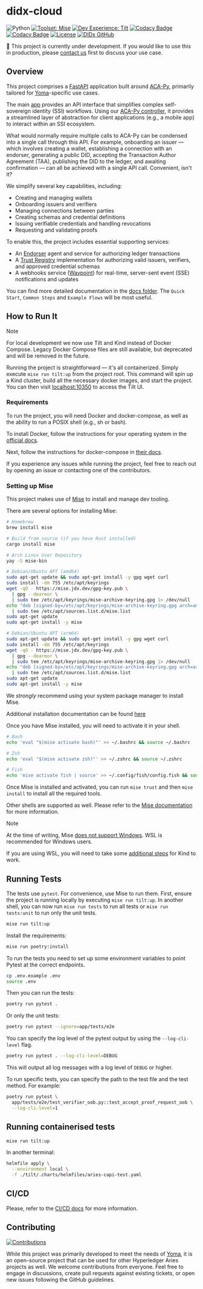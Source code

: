 # didx-cloud

![Python](https://img.shields.io/badge/python-3.13-blue.svg)
[![Toolset: Mise](https://img.shields.io/badge/toolset-Mise-orange.svg?style=flat)](https://mise.jdx.dev/)
[![Dev Experience: Tilt](https://img.shields.io/badge/devex-Tilt-blue.svg?style=flat)](https://tilt.dev)
[![Codacy Badge](https://app.codacy.com/project/badge/Grade/ceca5ac566f74a3a8bfb3095074117ad)](https://app.codacy.com/gh/didx-xyz/aries-cloudapi-python/dashboard?utm_source=gh&utm_medium=referral&utm_content=&utm_campaign=Badge_grade)
[![Codacy Badge](https://app.codacy.com/project/badge/Coverage/ceca5ac566f74a3a8bfb3095074117ad)](https://app.codacy.com/gh/didx-xyz/aries-cloudapi-python/dashboard?utm_source=gh&utm_medium=referral&utm_content=&utm_campaign=Badge_coverage)
[![License](https://img.shields.io/badge/License-Apache%202.0-blue.svg)](https://opensource.org/licenses/Apache-2.0)
[![DIDx GitHub](https://img.shields.io/badge/GitHub-DIDx-181717.svg?style=flat&logo=github)](https://github.com/didx-xyz)

🚧 This project is currently under development. If you would like to use
this in production, please [contact us](mailto:info@didx.co.za) first to discuss your use case.

## Overview

This project comprises a [FastAPI](https://fastapi.tiangolo.com/) application built
around [ACA-Py](https://github.com/openwallet-foundation/aries-cloudagent-python),
primarily tailored for [Yoma](https://yoma.world)-specific use cases.

The main [app](app) provides an API interface
that simplifies complex self-sovereign identity (SSI) workflows. Using our
[ACA-Py controller](https://github.com/didx-xyz/aries-cloudcontroller-python), it
provides a streamlined layer of abstraction for client applications (e.g., a
mobile app) to interact within an SSI ecosystem.

What would normally require multiple calls to ACA-Py can be condensed into a single call
through this API. For example, onboarding an issuer — which involves creating a wallet,
establishing a connection with an endorser, generating a public DID, accepting the
Transaction Author Agreement (TAA), publishing the DID to the ledger, and awaiting
confirmation — can all be achieved with a single API call. Convenient, isn't it?

We simplify several key capabilities, including:

- Creating and managing wallets
- Onboarding issuers and verifiers
- Managing connections between parties
- Creating schemas and credential definitions
- Issuing verifiable credentials and handling revocations
- Requesting and validating proofs

To enable this, the project includes essential supporting services:

- An [Endorser](endorser) agent and service for authorizing ledger transactions
- A [Trust Registry](trustregistry) implementation for authorizing valid issuers, verifiers,
  and approved credential schemas
- A webhooks service ([Waypoint](waypoint)) for real-time, server-sent event
  (SSE) notifications and updates

You can find more detailed documentation in the [docs folder](docs/README.md).
The `Quick Start`, `Common Steps` and `Example Flows` will be most useful.

## How to Run It

> [!NOTE]
> For local development we now use Tilt and Kind instead of Docker Compose.
> Legacy Docker Compose files are still available, but deprecated and will be
> removed in the future.

Running the project is straightforward — it's all containerized. Simply execute
`mise run tilt:up` from the project root. This command will spin up a Kind
cluster, build all the necessary docker images, and start the project.
You can then visit [localhost:10350](http://localhost:10350) to access the Tilt
UI.

### Requirements

To run the project, you will need Docker and docker-compose, as well as the
ability to run a POSIX shell (e.g., sh or bash).

To install Docker, follow the instructions for your operating system in the
[official docs](https://docs.docker.com/engine/install/).

Next, follow the instructions for docker-compose in
[their docs](https://docs.docker.com/compose/install/).

If you experience any issues while running the project, feel free to reach out
by opening an issue or contacting one of the contributors.

### Setting up Mise

This project makes use of [Mise](https://mise.jdx.dev) to install and manage
dev tooling.

There are several options for installing Mise:

```sh
# Homebrew
brew install mise

# Build from source (if you have Rust installed)
cargo install mise

# Arch Linux User Repository
yay -S mise-bin

# Debian/Ubuntu APT (amd64)
sudo apt-get update && sudo apt-get install -y gpg wget curl
sudo install -dm 755 /etc/apt/keyrings
wget -qO - https://mise.jdx.dev/gpg-key.pub \
  | gpg --dearmor \
  | sudo tee /etc/apt/keyrings/mise-archive-keyring.gpg 1> /dev/null
echo "deb [signed-by=/etc/apt/keyrings/mise-archive-keyring.gpg arch=amd64] https://mise.jdx.dev/deb stable main" \
  | sudo tee /etc/apt/sources.list.d/mise.list
sudo apt-get update
sudo apt-get install -y mise

# Debian/Ubuntu APT (arm64)
sudo apt-get update && sudo apt-get install -y gpg wget curl
sudo install -dm 755 /etc/apt/keyrings
wget -qO - https://mise.jdx.dev/gpg-key.pub \
  | gpg --dearmor \
  | sudo tee /etc/apt/keyrings/mise-archive-keyring.gpg 1> /dev/null
echo "deb [signed-by=/etc/apt/keyrings/mise-archive-keyring.gpg arch=arm64] https://mise.jdx.dev/deb stable main" \
  | sudo tee /etc/apt/sources.list.d/mise.list
sudo apt-get update
sudo apt-get install -y mise
```

We _strongly_ recommend using your system package manager to install Mise.

Additional installation documentation can be found
[here](https://mise.jdx.dev/getting-started.html#alternate-installation-methods)

Once you have Mise installed, you will need to activate it in your shell.

```sh
# Bash
echo 'eval "$(mise activate bash)"' >> ~/.bashrc && source ~/.bashrc

# Zsh
echo 'eval "$(mise activate zsh)"' >> ~/.zshrc && source ~/.zshrc

# Fish
echo 'mise activate fish | source' >> ~/.config/fish/config.fish && source ~/.config/fish/config.fish
```

Once Mise is installed and activated, you can run `mise trust` and then
`mise install` to install all the required tools.

Other shells are supported as well. Please refer to the
[Mise documentation](https://mise.jdx.dev/getting-started.html#shells) for more
information.

> [!NOTE]
> At the time of writing, Mise
> [does not support Windows](https://mise.jdx.dev/faq.html#windows-support).
> WSL is recommended for Windows users.
>
> If you are using WSL, you will need to take some
> [additional steps](https://kind.sigs.k8s.io/docs/user/using-wsl2/) for Kind to
> work.

## Running Tests

The tests use `pytest`. For convenience, use Mise to run them. First, ensure
the project is running locally by executing `mise run tilt:up`. In another shell,
you can now run `mise run tests` to run all tests or `mise run tests:unit` to run
only the unit tests.

```bash
mise run tilt:up
```

Install the requirements:

```bash
mise run poetry:install
```

To run the tests you need to set up some environment variables to point Pytest
at the correct endpoints.

```bash
cp .env.example .env
source .env
```

Then you can run the tests:

```bash
poetry run pytest .
```

Or only the unit tests:

```bash
poetry run pytest --ignore=app/tests/e2e
```

You can specify the log level of the pytest output by using the `--log-cli-level`
flag.

```bash
poetry run pytest . --log-cli-level=DEBUG
```

This will output all log messages with a log level of `DEBUG` or higher.

To run specific tests, you can specify the path to the test file and the test
method. For example:

```bash
poetry run pytest \
  app/tests/e2e/test_verifier_oob.py::test_accept_proof_request_oob \
  --log-cli-level=1
```

## Running containerised tests

```bash
mise run tilt:up
```

In another terminal:

```bash
helmfile apply \
  --environment local \
  -f ./tilt/.charts/helmfiles/aries-capi-test.yaml
```

## CI/CD

Please, refer to the [CI/CD docs](./.github/workflows/README.md) for more
information.

## Contributing

[![Contributions](https://img.shields.io/badge/contributions-welcome-brightgreen.svg)](./CONTRIBUTING.md)

While this project was primarily developed to meet the needs of
[Yoma](https://yoma.world), it is an open-source project that can be used for
other Hyperledger Aries projects as well. We welcome contributions from
everyone. Feel free to engage in discussions, create pull requests against
existing tickets, or open new issues following the GitHub guidelines.
